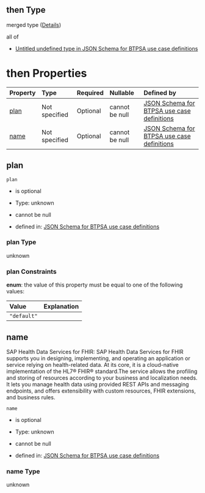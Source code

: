 ## then Type

merged type ([Details](btpsa-usecase-properties-services-items-allof-1-then-allof-45-then.md))

all of

*   [Untitled undefined type in JSON Schema for BTPSA use case definitions](btpsa-usecase-properties-services-items-allof-1-then-allof-45-then-allof-0.md "check type definition")

# then Properties

| Property      | Type          | Required | Nullable       | Defined by                                                                                                                                                                                                            |
| :------------ | :------------ | :------- | :------------- | :-------------------------------------------------------------------------------------------------------------------------------------------------------------------------------------------------------------------- |
| [plan](#plan) | Not specified | Optional | cannot be null | [JSON Schema for BTPSA use case definitions](btpsa-usecase-properties-services-items-allof-1-then-allof-45-then-properties-plan.md "undefined#/properties/services/items/allOf/1/then/allOf/45/then/properties/plan") |
| [name](#name) | Not specified | Optional | cannot be null | [JSON Schema for BTPSA use case definitions](btpsa-usecase-properties-services-items-allof-1-then-allof-45-then-properties-name.md "undefined#/properties/services/items/allOf/1/then/allOf/45/then/properties/name") |

## plan



`plan`

*   is optional

*   Type: unknown

*   cannot be null

*   defined in: [JSON Schema for BTPSA use case definitions](btpsa-usecase-properties-services-items-allof-1-then-allof-45-then-properties-plan.md "undefined#/properties/services/items/allOf/1/then/allOf/45/then/properties/plan")

### plan Type

unknown

### plan Constraints

**enum**: the value of this property must be equal to one of the following values:

| Value       | Explanation |
| :---------- | :---------- |
| `"default"` |             |

## name

SAP Health Data Services for FHIR: SAP Health Data Services for FHIR supports you in designing, implementing, and operating an application or service relying on health-related data. At its core, it is a cloud-native implementation of the HL7® FHIR® standard.The service allows the profiling and storing of resources according to your business and localization needs. It lets you manage health data using provided REST APIs and messaging endpoints, and offers extensibility with custom resources, FHIR extensions, and business rules.

`name`

*   is optional

*   Type: unknown

*   cannot be null

*   defined in: [JSON Schema for BTPSA use case definitions](btpsa-usecase-properties-services-items-allof-1-then-allof-45-then-properties-name.md "undefined#/properties/services/items/allOf/1/then/allOf/45/then/properties/name")

### name Type

unknown
